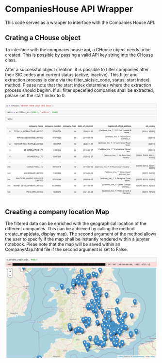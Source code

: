 # CompaniesHouse API Wrapper

This code serves as a wrapper to interface with the Companies House API. 


## Crating a CHouse object

To interface with the compnaies house api, a CHouse object needs to be created. This is possible by passing a valid API key string into the CHouse class.

After a successful object creation, it is possible to filter companies after their SIC codes and current status (active, inactive). This filter and extraction process is done via the filter\_sic(sic\_code, status, start index) method. Please note that the start index determines where the extraction process should beginn. If all filter specefied companies shall be extracted, please set the start index to 0.

![CHouse object creation](resources/1.png)

## Creating a company location Map

The filtered data can be enriched with the geographical location of the different companies. This can be achieved by calling the method create\_map(data, display map). The second argument of the method allows the user to specify if the map shall be instantly rendered within a jupyter notebook. Pleae note that the map will be saved within an CompanyMap.html file if the second argument is set to False.


![Enrich geo location](resources/2.png)
